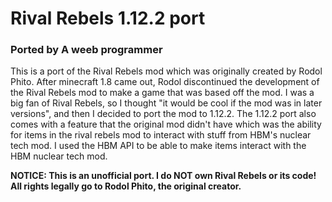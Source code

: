 # Rival Rebels **1.12.2 port**
### Ported by A weeb programmer

This is a port of the Rival Rebels mod which was originally created by Rodol Phito. After minecraft 1.8 came out, Rodol discontinued the development of the Rival Rebels mod
to make a game that was based off the mod. I was a big fan of Rival Rebels, so I thought "it would be cool if the mod was in later versions", and then I decided
to port the mod to 1.12.2. The 1.12.2 port also comes with a feature that the original mod didn't have which was the ability for items in the rival rebels mod
to interact with stuff from HBM's nuclear tech mod. I used the HBM API to be able to make items interact with the HBM nuclear tech mod.

__NOTICE: This is an unofficial port. I do **NOT** own Rival Rebels or its code! All rights legally go to Rodol Phito, the original creator.__

